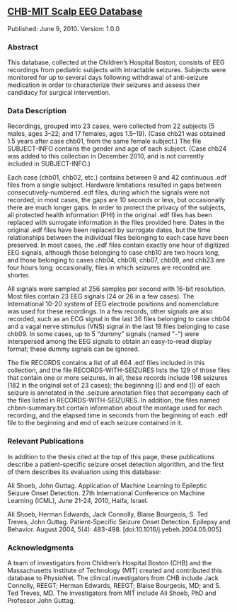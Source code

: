 
## [CHB-MIT Scalp EEG Database](https://physionet.org/content/chbmit/1.0.0/)

Published: June 9, 2010. Version: 1.0.0

### Abstract

This database, collected at the Children’s Hospital Boston, consists of EEG recordings from pediatric subjects with intractable seizures. Subjects were monitored for up to several days following withdrawal of anti-seizure medication in order to characterize their seizures and assess their candidacy for surgical intervention.

### Data Description

Recordings, grouped into 23 cases, were collected from 22 subjects (5 males, ages 3–22; and 17 females, ages 1.5–19). (Case chb21 was obtained 1.5 years after case chb01, from the same female subject.) The file SUBJECT-INFO contains the gender and age of each subject. (Case chb24 was added to this collection in December 2010, and is not currently included in SUBJECT-INFO.)

Each case (chb01, chb02, etc.) contains between 9 and 42 continuous .edf files from a single subject. Hardware limitations resulted in gaps between consecutively-numbered .edf files, during which the signals were not recorded; in most cases, the gaps are 10 seconds or less, but occasionally there are much longer gaps. In order to protect the privacy of the subjects, all protected health information (PHI) in the original .edf files has been replaced with surrogate information in the files provided here. Dates in the original .edf files have been replaced by surrogate dates, but the time relationships between the individual files belonging to each case have been preserved. In most cases, the .edf files contain exactly one hour of digitized EEG signals, although those belonging to case chb10 are two hours long, and those belonging to cases chb04, chb06, chb07, chb09, and chb23 are four hours long; occasionally, files in which seizures are recorded are shorter.

All signals were sampled at 256 samples per second with 16-bit resolution. Most files contain 23 EEG signals (24 or 26 in a few cases). The International 10-20 system of EEG electrode positions and nomenclature was used for these recordings. In a few records, other signals are also recorded, such as an ECG signal in the last 36 files belonging to case chb04 and a vagal nerve stimulus (VNS) signal in the last 18 files belonging to case chb09. In some cases, up to 5 “dummy” signals (named "-") were interspersed among the EEG signals to obtain an easy-to-read display format; these dummy signals can be ignored.

The file RECORDS contains a list of all 664 .edf files included in this collection, and the file RECORDS-WITH-SEIZURES lists the 129 of those files that contain one or more seizures. In all, these records include 198 seizures (182 in the original set of 23 cases); the beginning ([) and end (]) of each seizure is annotated in the .seizure annotation files that accompany each of the files listed in RECORDS-WITH-SEIZURES. In addition, the files named chbnn-summary.txt contain information about the montage used for each recording, and the elapsed time in seconds from the beginning of each .edf file to the beginning and end of each seizure contained in it.

### Relevant Publications

In addition to the thesis cited at the top of this page, these publications describe a patient-specific seizure onset detection algorithm, and the first of them describes its evaluation using this database:

Ali Shoeb, John Guttag. Application of Machine Learning to Epileptic Seizure Onset Detection. 27th International Conference on Machine Learning (ICML), June 21-24, 2010, Haifa, Israel.

Ali Shoeb, Herman Edwards, Jack Connolly, Blaise Bourgeois, S. Ted Treves, John Guttag. Patient-Specific Seizure Onset Detection. Epilepsy and Behavior. August 2004, 5(4): 483-498. [doi:10.1016/j.yebeh.2004.05.005]

### Acknowledgments

A team of investigators from Children’s Hospital Boston (CHB) and the Massachusetts Institute of Technology (MIT) created and contributed this database to PhysioNet. The clinical investigators from CHB include Jack Connolly, REEGT; Herman Edwards, REEGT; Blaise Bourgeois, MD; and S. Ted Treves, MD. The investigators from MIT include Ali Shoeb, PhD and Professor John Guttag.
